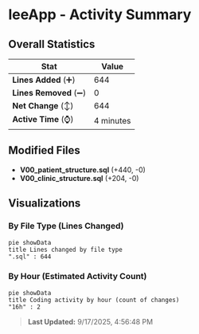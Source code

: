 # leeApp - Activity Summary 

## Overall Statistics

| Stat                   | Value                                                             |
| ---------------------- | ----------------------------------------------------------------- |
| **Lines Added** (➕)   | 644                                          |
| **Lines Removed** (➖) | 0                                        |
| **Net Change** (↕)    | 644                |
| **Active Time** (⌚)   | 4 minutes |


## Modified Files
- **V00_patient_structure.sql** (+440, -0)
- **V00_clinic_structure.sql** (+204, -0)

## Visualizations

### By File Type (Lines Changed)

```mermaid
pie showData
title Lines changed by file type
".sql" : 644
```

### By Hour (Estimated Activity Count)

```mermaid
pie showData
title Coding activity by hour (count of changes)
"16h" : 2
```


> **Last Updated:** 9/17/2025, 4:56:48 PM